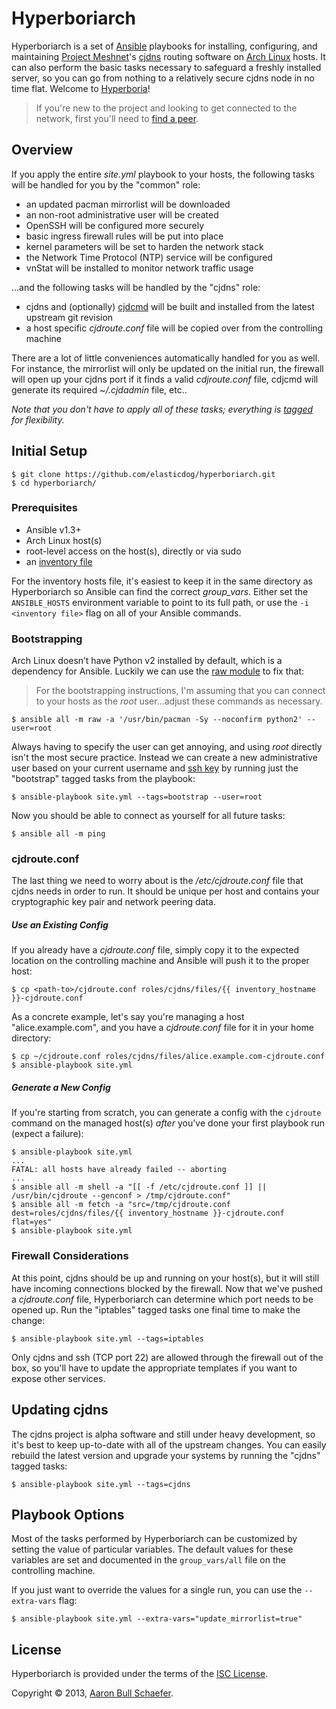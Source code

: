 Hyperboriarch
=============

Hyperboriarch is a set of [Ansible](http://www.ansibleworks.com/)
playbooks for installing, configuring, and maintaining
[Project Meshnet](https://projectmeshnet.org/)'s
[cjdns](https://github.com/cjdelisle/cjdns#readme) routing software on
[Arch Linux](https://www.archlinux.org/) hosts. It can also perform the
basic tasks necessary to safeguard a freshly installed server, so you can
go from nothing to a relatively secure cjdns node in no time flat. Welcome
to [Hyperboria](http://hyperboria.net/)!

> If you're new to the project and looking to get connected to the
> network, first you'll need to [find a peer](http://cjdns.tk/peers.txt).

Overview
--------

If you apply the entire _site.yml_ playbook to your hosts, the following
tasks will be handled for you by the "common" role:

* an updated pacman mirrorlist will be downloaded
* an non-root administrative user will be created
* OpenSSH will be configured more securely
* basic ingress firewall rules will be put into place
* kernel parameters will be set to harden the network stack
* the Network Time Protocol (NTP) service will be configured
* vnStat will be installed to monitor network traffic usage

...and the following tasks will be handled by the "cjdns" role:

* cjdns and (optionally) [cjdcmd](https://github.com/inhies/cjdcmd#readme)
  will be built and installed from the latest upstream git revision
* a host specific _cjdroute.conf_ file will be copied over from the
  controlling machine

There are a lot of little conveniences automatically handled for you as
well. For instance, the mirrorlist will only be updated on the initial
run, the firewall will open up your cjdns port if it finds a valid
_cdjroute.conf_ file, cdjcmd will generate its required _~/.cjdadmin_
file, etc..

_Note that you don't have to apply all of these tasks; everything is
[tagged](http://www.ansibleworks.com/docs/playbooks2.html#tags) for
flexibility._

Initial Setup
-------------

    $ git clone https://github.com/elasticdog/hyperboriarch.git
    $ cd hyperboriarch/

### Prerequisites

* Ansible v1.3+
* Arch Linux host(s)
* root-level access on the host(s), directly or via sudo
* an [inventory file](http://www.ansibleworks.com/docs/patterns.html)

For the inventory hosts file, it's easiest to keep it in the same
directory as Hyperboriarch so Ansible can find the correct _group\_vars_.
Either set the `ANSIBLE_HOSTS` environment variable to point to its full
path, or use the `-i <inventory file>` flag on all of your Ansible
commands.

### Bootstrapping

Arch Linux doesn’t have Python v2 installed by default, which is
a dependency for Ansible. Luckily we can use the
[raw module](http://ansibleworks.com/docs/modules.html#raw) to fix that:

> For the bootstrapping instructions, I'm assuming that you can connect to
> your hosts as the _root_ user...adjust these commands as necessary.

    $ ansible all -m raw -a '/usr/bin/pacman -Sy --noconfirm python2' --user=root

Always having to specify the user can get annoying, and using _root_
directly isn't the most secure practice. Instead we can create a new
administrative user based on your current username and
[ssh key](https://wiki.archlinux.org/index.php/SSH_keys) by running just
the "bootstrap" tagged tasks from the playbook:

    $ ansible-playbook site.yml --tags=bootstrap --user=root

Now you should be able to connect as yourself for all future tasks:

    $ ansible all -m ping

### cjdroute.conf

The last thing we need to worry about is the _/etc/cjdroute.conf_ file
that cjdns needs in order to run. It should be unique per host and
contains your cryptographic key pair and network peering data.

##### Use an Existing Config

If you already have a _cjdroute.conf_ file, simply copy it to the expected
location on the controlling machine and Ansible will push it to the proper
host:

    $ cp <path-to>/cjdroute.conf roles/cjdns/files/{{ inventory_hostname }}-cjdroute.conf

As a concrete example, let's say you're managing a host
"alice.example.com", and you have a _cjdroute.conf_ file for it in your
home directory:

    $ cp ~/cjdroute.conf roles/cjdns/files/alice.example.com-cjdroute.conf
    $ ansible-playbook site.yml

##### Generate a New Config

If you're starting from scratch, you can generate a config with the
`cjdroute` command on the managed host(s) _after_ you've done your first
playbook run (expect a failure):

    $ ansible-playbook site.yml
    ...
    FATAL: all hosts have already failed -- aborting
    ...
    $ ansible all -m shell -a "[[ -f /etc/cjdroute.conf ]] || /usr/bin/cjdroute --genconf > /tmp/cjdroute.conf"
    $ ansible all -m fetch -a "src=/tmp/cjdroute.conf dest=roles/cjdns/files/{{ inventory_hostname }}-cjdroute.conf flat=yes"
    $ ansible-playbook site.yml

### Firewall Considerations

At this point, cjdns should be up and running on your host(s), but it will
still have incoming connections blocked by the firewall. Now that we've
pushed a _cjdroute.conf_ file, Hyperboriarch can determine which port
needs to be opened up. Run the "iptables" tagged tasks one final time to
make the change:

    $ ansible-playbook site.yml --tags=iptables

Only cjdns and ssh (TCP port 22) are allowed through the firewall out of
the box, so you'll have to update the appropriate templates if you want to
expose other services.

Updating cjdns
--------------

The cjdns project is alpha software and still under heavy development, so
it's best to keep up-to-date with all of the upstream changes. You can
easily rebuild the latest version and upgrade your systems by running the
"cjdns" tagged tasks:

    $ ansible-playbook site.yml --tags=cjdns

Playbook Options
----------------

Most of the tasks performed by Hyperboriarch can be customized by setting
the value of particular variables. The default values for these variables
are set and documented in the `group_vars/all` file on the controlling
machine.

If you just want to override the values for a single run, you can use the
`--extra-vars` flag:

    $ ansible-playbook site.yml --extra-vars="update_mirrorlist=true"

License
-------

Hyperboriarch is provided under the terms of the
[ISC License](https://en.wikipedia.org/wiki/ISC_license).

Copyright &copy; 2013, [Aaron Bull Schaefer](mailto:aaron@elasticdog.com).
